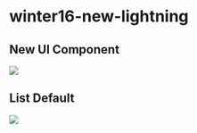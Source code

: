 # winter16-new-lightning
## New UI Component
<img src="http://f.st-hatena.com/images/fotolife/t/tyoshikawa1106/20151014/20151014110155.png" />

## List Default
<img src="http://f.st-hatena.com/images/fotolife/t/tyoshikawa1106/20151014/20151014110300.png" />

